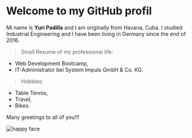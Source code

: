 # Welcome to my GitHub profil

Mi name is **Yuri Padilla** and I am originally from Havana, Cuba. I studied Industrial Engineering and I have been living in Germany since the end of 2016.

> Small Resume of my professional life:
- Web Development Bootcamp,
- IT-Administrator bei System Impuls GmbH & Co. KG.

> Hobbies:
- Table Tennis,
- Travel,
- Bikes.

Many greetings to all of you!!!

![happy face](https://1.bp.blogspot.com/-OGvT0i7WAsA/T73fh32C_sI/AAAAAAAAAjQ/A-aIOCDJmB0/s1600/Smiley_Face_1_.png)
